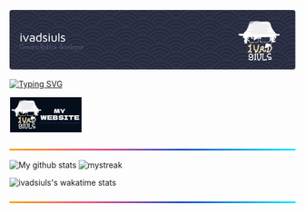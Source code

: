 ![header](https://github.com/ivadsiuls/ivadsiuls/blob/f37b35cfc6474755506d1924b872f71f4d7bc349/images/header.png)

[![Typing SVG](https://readme-typing-svg.demolab.com?font=Fira+Code&duration=3000&pause=1000&color=F7F7F7&background=22253400&random=true&width=900&height=30&lines=Generic+game+developer;Mushoku+Tensei+is+awesome;Visit+my+website+please;This+typing+effect+is+in+literally+every+fucking+portfolio+lmao)](https://git.io/typing-svg)

<a href="https://ivadsiuls.dev/"><img src="https://github.com/ivadsiuls/ivadsiuls/blob/63b154950ac6d1fa7583a9dd81c79fa23d3b7641/images/siteButton.png"></a>
 
![line](https://github.com/ivadsiuls/ivadsiuls/blob/ff3d86efaca5c2df01e64ed5c84dc8f9dcc37152/images/line.png)

![My github stats](https://github-readme-stats.vercel.app/api?username=ivadsiuls&show_icons=true&theme=tokyonight)
<img src="https://github-readme-streak-stats.herokuapp.com/?user=ivadsiuls&theme=tokyonight" alt="mystreak"/>

![ivadsiuls's wakatime stats](https://github-readme-stats.vercel.app/api/wakatime?username=ivadsiuls&theme=tokyonight&layout=compact)   
 
![line](https://github.com/ivadsiuls/ivadsiuls/blob/ff3d86efaca5c2df01e64ed5c84dc8f9dcc37152/images/line.png)
